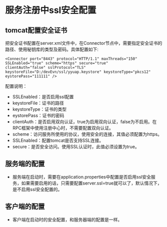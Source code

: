 # 服务注册中ssl安全配置
## tomcat配置安全证书

把安全证书配置在server.xml文件中，在Connector节点中，需要指定安全证书的路径、使用秘钥库的类型及密码。具体配置如下:
```
<Connector port="8443" protocol="HTTP/1.1" maxThreads="150" SSLEnabled="true" scheme="https" secure="true" 
clientAuth="false" sslProtocol="TLS" keystoreFile="D:/devEvn/ssl/yyuap.keystore" keystoreType="pkcs12" eystorePass="111111" />
```
配置说明：
- SSLEnabled：是否启用ssl配置
- keystoreFile：证书的路径
- keystoreType：证书的类型
- eystorePass：证书的密码
- clientAuth：是否启用双向认证，true为启用双向认证，false为不启用。在RPC框架中使用注册中心时，不需要配置双向认证。
- scheme：访问服务所使用的协议，使用安全的连接，其值必须配置为https。
- SSLEnabled：配置tomcat是否支持SSL连接。
- secure：是否安全访问。使用SSL认证时，此值必须设置为true。

## 服务端的配置
- 服务端在启动时，需要在application.properties中配置是否启用ssl安全服务，如果需要启用的话，只需要配置server.ssl=true就可以了，默认情况下，是不启用ssl安全配置的。

## 客户端的配置
- 客户端在启动时的安全配置，和服务器端的配置是一样。